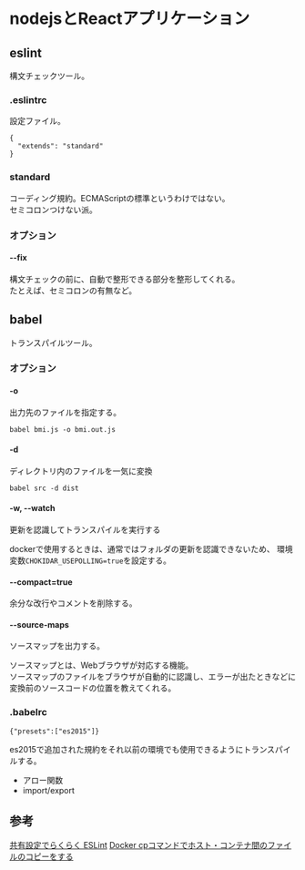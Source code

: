 # nodejsとReactアプリケーション

## eslint

構文チェックツール。

### .eslintrc

設定ファイル。

```
{
  "extends": "standard"
}
```

### standard

コーディング規約。ECMAScriptの標準というわけではない。  
セミコロンつけない派。

### オプション

#### --fix

構文チェックの前に、自動で整形できる部分を整形してくれる。  
たとえば、セミコロンの有無など。

## babel

トランスパイルツール。

### オプション

#### -o

出力先のファイルを指定する。

```
babel bmi.js -o bmi.out.js
```

#### -d

ディレクトリ内のファイルを一気に変換

```
babel src -d dist
```

#### -w, --watch

更新を認識してトランスパイルを実行する

dockerで使用するときは、通常ではフォルダの更新を認識できないため、
環境変数`CHOKIDAR_USEPOLLING=true`を設定する。

#### --compact=true

余分な改行やコメントを削除する。

#### --source-maps

ソースマップを出力する。

ソースマップとは、Webブラウザが対応する機能。  
ソースマップのファイルをブラウザが自動的に認識し、エラーが出たときなどに変換前のソースコードの位置を教えてくれる。

### .babelrc

```
{"presets":["es2015"]}
```

es2015で追加された規約をそれ以前の環境でも使用できるようにトランスパイルする。

* アロー関数
* import/export

## 参考

[共有設定でらくらく ESLint][*1]
[Docker cpコマンドでホスト・コンテナ間のファイルのコピーをする][*2]

[*1]:http://qiita.com/mysticatea/items/dc35ced6bd5e782f50cd
[*2]:http://unskilled.site/docker-cp%E3%82%B3%E3%83%9E%E3%83%B3%E3%83%89%E3%81%A7%E3%83%9B%E3%82%B9%E3%83%88%E3%83%BB%E3%82%B3%E3%83%B3%E3%83%86%E3%83%8A%E9%96%93%E3%81%AE%E3%83%95%E3%82%A1%E3%82%A4%E3%83%AB%E3%81%AE%E3%82%B3/